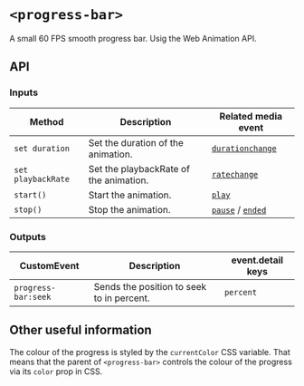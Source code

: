 # `<progress-bar>`

A small 60 FPS smooth progress bar. Usig the Web Animation API.

## API

### Inputs

| Method | Description | Related media event |
| --- | --- | --- |
| `set duration` | Set the duration of the animation. | [`durationchange`](https://developer.mozilla.org/en-US/docs/Web/Events/durationchange) |
| `set playbackRate` | Set the playbackRate of the animation. | [`ratechange`](https://developer.mozilla.org/en-US/docs/Web/Events/ratechange) |
| `start()` | Start the animation. | [`play`](https://developer.mozilla.org/en-US/docs/Web/Events/play) |
| `stop()` | Stop the animation. | [`pause`](https://developer.mozilla.org/en-US/docs/Web/Events/pause) / [`ended`](https://developer.mozilla.org/en-US/docs/Web/Events/ended) |

### Outputs

| CustomEvent | Description | event.detail keys |
| --- | --- | --- |
| `progress-bar:seek` | Sends the position to seek to in percent. | `percent`

## Other useful information

The colour of the progress is styled by the `currentColor` CSS variable. That means that the parent of `<progress-bar>` controls the colour of the progress via its `color` prop in CSS.
